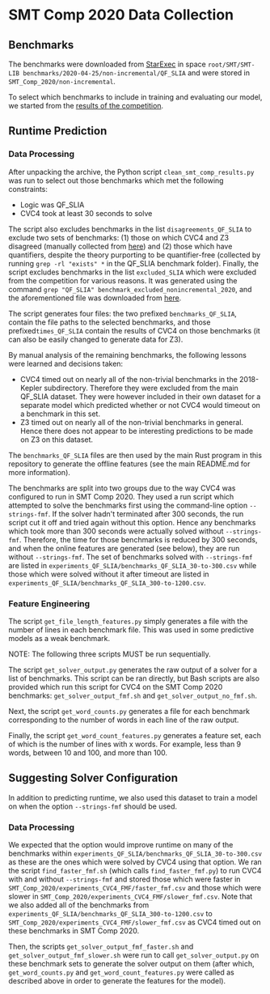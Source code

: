 # SMT Comp 2020 Data Collection


## Benchmarks

The benchmarks were downloaded from [StarExec](https://www.starexec.org/starexec/secure/explore/spaces.jsp?id=406432) in space ``root/SMT/SMT-LIB benchmarks/2020-04-25/non-incremental/QF_SLIA`` and were stored in ``SMT_Comp_2020/non-incremental``.

To select which benchmarks to include in training and evaluating our model, we started from the [results of the competition](https://github.com/SMT-COMP/smt-comp/tree/master/2020/results/single-query).

## Runtime Prediction

### Data Processing

After unpacking the archive, the Python script ``clean_smt_comp_results.py`` was run to select out those benchmarks which met the following constraints:
* Logic was QF_SLIA
* CVC4 took at least 30 seconds to solve

The script also excludes benchmarks in the list ``disagreements_QF_SLIA`` to exclude two sets of benchmarks: (1) those on which CVC4 and Z3 disagreed (manually collected from [here](https://smt-comp.github.io/2020/disagreements/qf-slia-single-query)) and (2) those which have quantifiers, despite the theory purporting to be quantifier-free (collected by running ``grep -rl "exists" *`` in the QF_SLIA benchmark folder). Finally, the script excludes benchmarks in the list ``excluded_SLIA`` which were excluded from the competition for various reasons. It was generated using the command ``grep "QF_SLIA" benchmark_excluded_nonincremental_2020``, and the aforementioned file was downloaded from [here](https://smt-comp.github.io/2020/selected_benchmarks/benchmark_excluded_nonincremental_2020.tar.xz).

The script generates four files: the two prefixed ``benchmarks_QF_SLIA``, contain the file paths to the selected benchmarks, and those prefixed``times_QF_SLIA`` contain the results of CVC4 on those benchmarks (it can also be easily changed to generate data for Z3).

By manual analysis of the remaining benchmarks, the following lessons were learned and decisions taken:
* CVC4 timed out on nearly all of the non-trivial benchmarks in the 2018-Kepler subdirectory. Therefore they were excluded from the main QF_SLIA dataset. They were however included in their own dataset for a separate model which predicted whether or not CVC4 would timeout on a benchmark in this set.
* Z3 timed out on nearly all of the non-trivial benchmarks in general. Hence there does not appear to be interesting predictions to be made on Z3 on this dataset.

The ``benchmarks_QF_SLIA`` files are then used by the main Rust program in this repository to generate the offline features (see the main README.md for more information).

The benchmarks are split into two groups due to the way CVC4 was configured to run in SMT Comp 2020. They used a run script which attempted to solve the benchmarks first using the command-line option ``--strings-fmf``. If the solver hadn't terminated after 300 seconds, the run script cut it off and tried again without this option. Hence any benchmarks which took more than 300 seconds were actually solved without ``--strings-fmf``. Therefore, the time for those benchmarks is reduced by 300 seconds, and when the online features are generated (see below), they are run without ``--strings-fmf``. The set of benchmarks solved with ``--strings-fmf`` are listed in ``experiments_QF_SLIA/benchmarks_QF_SLIA_30-to-300.csv`` while those which were solved without it after timeout are listed in ``experiments_QF_SLIA/benchmarks_QF_SLIA_300-to-1200.csv``.


### Feature Engineering

The script ``get_file_length_features.py`` simply generates a file with the number of lines in each benchmark file. This was used in some predictive models as a weak benchmark.

NOTE: The following three scripts MUST be run sequentially.

The script ``get_solver_output.py`` generates the raw output of a solver for a list of benchmarks. This script can be ran directly, but Bash scripts are also provided which run this script for CVC4 on the SMT Comp 2020 benchmarks: ``get_solver_output_fmf.sh`` and ``get_solver_output_no_fmf.sh``.

Next, the script ``get_word_counts.py`` generates a file for each benchmark corresponding to the number of words in each line of the raw output.

Finally, the script ``get_word_count_features.py`` generates a feature set, each of which is the number of lines with x words. For example, less than 9 words, between 10 and 100, and more than 100.


## Suggesting Solver Configuration

In addition to predicting runtime, we also used this dataset to train a model on when the option ``--strings-fmf`` should be used.

### Data Processing

We expected that the option would improve runtime on many of the benchmarks within ``experiments_QF_SLIA/benchmarks_QF_SLIA_30-to-300.csv`` as these are the ones which were solved by CVC4 using that option. We ran the script ``find_faster_fmf.sh`` (which calls ``find_faster_fmf.py``) to run CVC4 with and without ``--strings-fmf`` and stored those which were faster in ``SMT_Comp_2020/experiments_CVC4_FMF/faster_fmf.csv`` and those which were slower in ``SMT_Comp_2020/experiments_CVC4_FMF/slower_fmf.csv``. Note that we also added all of the benchmarks from ``experiments_QF_SLIA/benchmarks_QF_SLIA_300-to-1200.csv`` to ``SMT_Comp_2020/experiments_CVC4_FMF/slower_fmf.csv`` as CVC4 timed out on these benchmarks in SMT Comp 2020.

Then, the scripts ``get_solver_output_fmf_faster.sh`` and ``get_solver_output_fmf_slower.sh`` were run to call ``get_solver_output.py`` on these benchmark sets to generate the solver output on them (after which, ``get_word_counts.py`` and ``get_word_count_features.py`` were called as described above in order to generate the features for the model).

